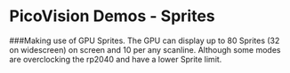 # PicoVision Demos - Sprites

###Making use of GPU Sprites.
The GPU can display up to 80 Sprites (32 on widescreen) on screen and 10 per any scanline.
Although some modes are overclocking the rp2040 and have a lower Sprite limit.




